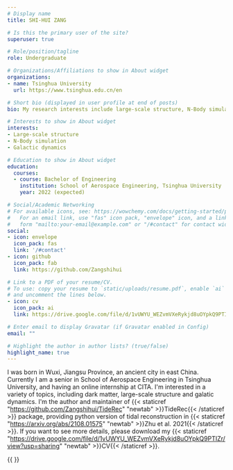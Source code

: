 ```yaml
---
# Display name
title: SHI-HUI ZANG

# Is this the primary user of the site?
superuser: true

# Role/position/tagline
role: Undergraduate

# Organizations/Affiliations to show in About widget
organizations:
- name: Tsinghua University
  url: https://www.tsinghua.edu.cn/en

# Short bio (displayed in user profile at end of posts)
bio: My research interests include large-scale structure, N-Body simulation and galactic dynamics.

# Interests to show in About widget
interests:
- Large-scale structure
- N-Body simulation
- Galactic dynamics

# Education to show in About widget
education:
  courses:
  - course: Bachelor of Engineering
    institution: School of Aerospace Engineering, Tsinghua University
    year: 2022 (expected)

# Social/Academic Networking
# For available icons, see: https://wowchemy.com/docs/getting-started/page-builder/#icons
#   For an email link, use "fas" icon pack, "envelope" icon, and a link in the
#   form "mailto:your-email@example.com" or "/#contact" for contact widget.
social:
- icon: envelope
  icon_pack: fas
  link: '/#contact'
- icon: github
  icon_pack: fab
  link: https://github.com/Zangshihui

# Link to a PDF of your resume/CV.
# To use: copy your resume to `static/uploads/resume.pdf`, enable `ai` icons in `params.toml`, 
# and uncomment the lines below.
- icon: cv
  icon_pack: ai
  link: https://drive.google.com/file/d/1vUWYU_WEZvmVXeRykjd8uOYpkQ9PTIZr/view?usp=sharing

# Enter email to display Gravatar (if Gravatar enabled in Config)
email: ""

# Highlight the author in author lists? (true/false)
highlight_name: true
---
```


I was born in Wuxi, Jiangsu Province, an ancient city in east China. Currently I am a senior in School of Aerospace Engineering in Tsinghua University, and having an online internship at CITA. I'm interested in a variety of topics, including dark matter, large-scale structure and galatic dynamics. I'm the author and maintainer of {{< staticref "https://github.com/Zangshihui/TideRec" "newtab" >}}TideRec{{< /staticref >}} package, providing python version of tidal reconstruction in {{< staticref "https://arxiv.org/abs/2108.01575" "newtab" >}}Zhu et al. 2021{{< /staticref >}}. If you want to see more details, please download my {{< staticref "https://drive.google.com/file/d/1vUWYU_WEZvmVXeRykjd8uOYpkQ9PTIZr/view?usp=sharing" "newtab" >}}CV{{< /staticref >}}.

{{<script type="text/javascript" id="clustrmaps" src="//clustrmaps.com/map_v2.js?d=EleveskEQU0AMAaRR3cK67xDYoFltOBzaHbjLF4XkJU"></script>
}}
